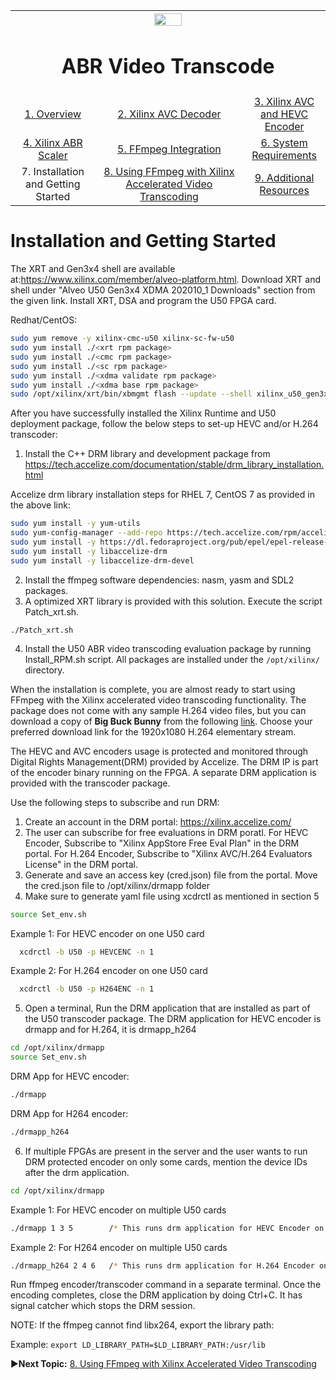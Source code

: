 
<table style="width:100%">
  <tr>
    <th width="100%" colspan="6"><img src="https://www.xilinx.com/content/dam/xilinx/imgs/press/media-kits/corporate/xilinx-logo.png" width="30%"/><h1>ABR Video Transcode</h2>
</th>
  </tr>
  <tr>
    <td align="center"><a href="README.md">1. Overview</a></td>
    <td align="center"><a href="xilinx-avc-decoder.md">2. Xilinx AVC Decoder</a></td>
    <td align="center"><a href="xilinx-avc-hevc-encoder.md">3. Xilinx AVC and HEVC Encoder</a></td>
    </tr>
    <tr>
    <td align="center"><a href="xilinx-abr-scaler.md">4. Xilinx ABR Scaler</a></td>
    <td align="center"><a href="ffmpeg-integration.md">5. FFmpeg Integration</a></td>
    <td align="center"><a href="system-requirements.md">6. System Requirements</a></td>
    </tr>
    <tr><td align="center">7. Installation and Getting Started</td>
    <td align="center"><a href="using-ffmpeg-with-xilinx.md">8. Using FFmpeg with Xilinx Accelerated Video Transcoding</a></td>
    <td align="center"><a href="additional-resources.md">9. Additional Resources</a></td>
  </tr>
</table>

# Installation and Getting Started

The XRT and Gen3x4 shell are available at:https://www.xilinx.com/member/alveo-platform.html.
Download XRT and shell under "Alveo U50 Gen3x4 XDMA 202010_1 Downloads" section from the given link. Install XRT, DSA and program the U50 FPGA card.

Redhat/CentOS:
 ``` bash
sudo yum remove -y xilinx-cmc-u50 xilinx-sc-fw-u50
sudo yum install ./<xrt rpm package>
sudo yum install ./<cmc rpm package>
sudo yum install ./<sc rpm package>
sudo yum install ./<xdma validate rpm package>
sudo yum install ./<xdma base rpm package>
sudo /opt/xilinx/xrt/bin/xbmgmt flash --update --shell xilinx_u50_gen3x4_xdma_base_2
```

After you have successfully installed the Xilinx Runtime and U50 deployment package, follow the below steps to set-up HEVC and/or H.264 transcoder: 
1) Install the C++ DRM library and development package from https://tech.accelize.com/documentation/stable/drm_library_installation.html

Accelize drm library installation steps for RHEL 7, CentOS 7 as provided in the above link:
 ``` bash
sudo yum install -y yum-utils
sudo yum-config-manager --add-repo https://tech.accelize.com/rpm/accelize_stable.repo
sudo yum install -y https://dl.fedoraproject.org/pub/epel/epel-release-latest-7.noarch.rpm
sudo yum install -y libaccelize-drm
sudo yum install -y libaccelize-drm-devel
```

2) Install the ffmpeg software dependencies: nasm, yasm and SDL2 packages.
3) A optimized XRT library is provided with this solution. Execute the script Patch_xrt.sh.

`./Patch_xrt.sh`

4) Install the U50 ABR video transcoding evaluation package by running Install_RPM.sh script. All packages are installed under the `/opt/xilinx/` directory.

When the installation is complete, you are almost ready to start using FFmpeg with the Xilinx accelerated video transcoding functionality. The package does not come with any sample H.264 video files, but you can download a copy of **Big Buck Bunny** from the following [link](https://peach.blender.org/download/). Choose your preferred download link for the 1920x1080 H.264 elementary stream.

The HEVC and AVC encoders usage is protected and monitored through Digital Rights Management(DRM) provided by Accelize. The DRM IP is part of the encoder binary running on the FPGA. A separate DRM application is provided with the transcoder package.

Use the following steps to subscribe and run DRM:
1. Create an account in the DRM portal: https://xilinx.accelize.com/
2. The user can subscribe for free evaluations in DRM poratl. For HEVC Encoder, Subscribe to "Xilinx AppStore Free Eval Plan" in the DRM portal. For H.264 Encoder, Subscribe to "Xilinx AVC/H.264 Evaluators License" in the DRM portal.
3. Generate and save an access key (cred.json) file from the portal. Move the cred.json file to /opt/xilinx/drmapp folder
4. Make sure to generate yaml file using xcdrctl as mentioned in section 5

 ``` bash
source Set_env.sh
```
Example 1: For HEVC encoder on one U50 card
 ``` bash
   xcdrctl -b U50 -p HEVCENC -n 1
```
Example 2: For H.264 encoder on one U50 card
 ``` bash
   xcdrctl -b U50 -p H264ENC -n 1
```

5. Open a terminal, Run the DRM application that are installed as part of the U50 transcoder package. The DRM application for HEVC encoder is drmapp and for H.264, it is drmapp_h264

 ``` bash
cd /opt/xilinx/drmapp
source Set_env.sh
```
DRM App for HEVC encoder:
 ``` bash
./drmapp
```
DRM App for H264 encoder:
 ``` bash
./drmapp_h264
```

6. If multiple FPGAs are present in the server and the user wants to run DRM protected encoder on only some cards, mention the device IDs after the drm application.

 ``` bash
cd /opt/xilinx/drmapp
```
Example 1: For HEVC encoder on multiple U50 cards
 ``` bash
./drmapp 1 3 5        /* This runs drm application for HEVC Encoder on FPGA device IDs 1 , 3 and 5 */
```
Example 2: For H264 encoder on multiple U50 cards
 ``` bash
./drmapp_h264 2 4 6   /* This runs drm application for H.264 Encoder on FPGA device IDs 2, 4 and 6 */
```

Run ffmpeg encoder/transcoder command in a separate terminal. Once the encoding completes, close the DRM application by doing Ctrl+C. It has signal catcher which stops the DRM session.

NOTE: If the ffmpeg cannot find libx264, export the library path:

Example: `export LD_LIBRARY_PATH=$LD_LIBRARY_PATH:/usr/lib`

:arrow_forward:**Next Topic:**  [8. Using FFmpeg with Xilinx Accelerated Video Transcoding](using-ffmpeg-with-xilinx.md)
